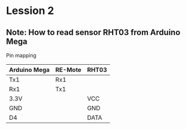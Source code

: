 # Lession 2

## Note: How to read sensor RHT03 from Arduino Mega

Pin mapping

| Arduino Mega | RE-Mote | RHT03 |
|--------------|---------|-------|
| Tx1 | Rx1 | |
| Rx1 | Tx1 | |
| 3.3V| | VCC |
| GND | | GND |
| D4 | | DATA |
